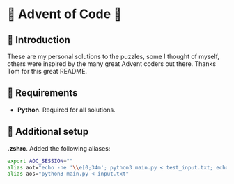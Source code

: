 # 🎄 Advent of Code 🎄

## 🌟 Introduction

These are my personal solutions to the puzzles, some I thought of myself, others were inspired by the many great Advent coders out there. Thanks Tom for this great README.

## 📝 Requirements

- **Python**. Required for all solutions.

## 📝 Additional setup

**.zshrc**.
Added the following aliases:

```sh
export AOC_SESSION=""
alias aot="echo -ne '\\e[0;34m'; python3 main.py < test_input.txt; echo -ne '\\e[0m'"
alias aos="python3 main.py < input.txt"
```
